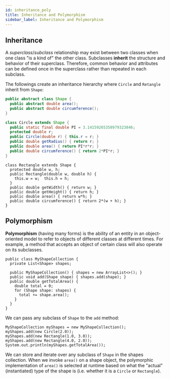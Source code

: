 ```yaml
---
id: inheritance_poly
title: Inheritance and Polymorphism
sidebar_label: Inheritance and Polymorphism
---
```



## Inheritance

A _superclass_/_subclass_ relationship may exist between two classes when one class "is a kind of" the other class. Subclasses **inherit** the structure and behavior of their superclass. Therefore, common behavior and attributes can be defined once in the superclass rather than repeated in each subclass.

The followings create an inheritance hierarchy where `Circle` and `Retangle` inherit from `Shape`:

```java
public abstract class Shape {
  public abstract double area();            
  public abstract double circumference();   
}
```

```java
class Circle extends Shape {
  public static final double PI = 3.14159265358979323846;
  protected double r;                              
  public Circle(double r) { this.r = r; }          
  public double getRadius() { return r; }          
  public double area() { return PI*r*r; }          
  public double circumference() { return 2*PI*r; } 
}
```

```
class Rectangle extends Shape {
  protected double w, h;                               
  public Rectangle(double w, double h) {               
    this.w = w;  this.h = h;
  }
  public double getWidth() { return w; }               
  public double getHeight() { return h; }              
  public double area() { return w*h; }                 
  public double circumference() { return 2*(w + h); }  
}
```

## Polymorphism

**Polymorphism** (having many forms) is the ability of an entity in an object-oriented model to refer to objects of different classes at different times. For example, a method that accepts an object of certain class will also operate on its subclasses. 

```
public class MyShapeCollection {
  private List<Shape> shapes;

  public MyShapeCollection() { shapes = new ArrayList<>(); }
  public void add(Shape shape) { shapes.add(shape); }
  public double getTotalArea() {
    double total = 0;
    for (Shape shape: shapes) {
      total += shape.area();
    }
  }
}
```

We can pass any subclass of `Shape` to the `add` method:

```
MyShapeCollection myShapes = new MyShapeCollection();
myShapes.add(new Circle(2.0));
myShapes.add(new Rectangle(1.0, 3.0));
myShapes.add(new Rectangle(4.0, 2.0));
System.out.println(myShapes.getTotalArea());
```

We can store and iterate over any subclass of `Shape` in the shapes collection. When we invoke `area()` on a shape object, the polymorphic implementation of `area()` is selected at runtime based on what the "actual" (instantiated) type of the shape is (i.e. whether it is a `Circle` or `Rectangle`).
